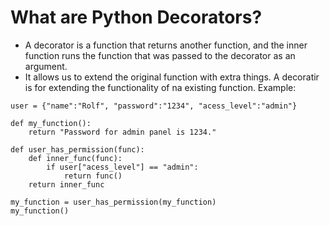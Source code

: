 # What are Python Decorators?
* A decorator is a function that returns another function, and the inner function runs the function that was passed to the decorator as an argument.
* It allows us to extend the original function with extra things. A decoratir is for extending the functionality of na existing function. Example:
```
user = {"name":"Rolf", "password":"1234", "acess_level":"admin"}

def my_function():
    return "Password for admin panel is 1234."

def user_has_permission(func):
    def inner_func(func):
        if user["acess_level"] == "admin":
            return func()
    return inner_func

my_function = user_has_permission(my_function)
my_function()
```